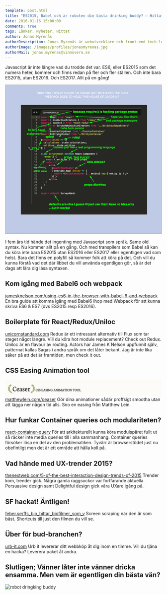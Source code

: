 ```yaml
---
template: post.html
title: "ES2015, Babel och är roboten din bästa drinking buddy? – Hittat på nätet #16"
date: 2016-01-16 15:00:00
comments: true
tags: Länkar, Nyheter, Hittat
author: Jonas Myrenås
authorDescription: Jonas Myrenås är webutvecklare och front-end tech-lead på Vinnovera.
authorImage: /images/profiles/jonasmyrenas.jpg
authorMail: jonas.myrenas@vinnovera.se
---
```

Javascript är inte längre vad du trodde det var. ES6, eller ES2015 som det numera heter, kommer och finns redan på fler och fler ställen.
 Och inte bara ES2015, utan ES2016. Och ES2017. Allt på en gång! 
<!--more-->


![ES6 first impressions](/images/content/posts/hittat-pa-natet-number-16/CWeYEUvWoAA5Z3V.png)

I fem års tid hände det ingenting med Javascript som språk. Same old syntax. Nu kommer allt på en gång. Och med transpilers som Babel så kan du köra inte bara ES2015 utan ES2016 eller ES2017 eller egentligen vad som helst. 
Bara det finns en polyfill så kommer folk att köra på det. 
Och vill du kunna förstå vad det där libbet du vill använda egentligen gör, så är det dags att lära dig läsa syntaxen.

## Kom igång med Babel6 och webpack
[jamesknelson.com/using-es6-in-the-browser-with-babel-6-and-webpack][0] 
En bra guide att komma igång med Babel6 ihop med Webpack för att kunna skriva ES6 & ES7 (dvs ES2015 resp ES2016). 

## Boilerplate för React/Redux/Uniloc
[unicornstandard.com][1] 
Redux är ett intressant alternativ till Flux som tar steget något längre. Vill du köra hot module replacement? Check out Redux. Uniloc är en flavour av routing. Actors har James K Nelson uppfunnit själv, patternat kallas Sagas i andra språk om det låter bekant. Jag är inte lika säker på att det är framtiden, men check it out.

## CSS Easing Animation tool
![Ceasing](/images/content/posts/hittat-pa-natet-number-16/ceasing.png)
[matthewlein.com/ceaser][2] Gör dina animationer sådär proffsigt smootha utan att lägga ner någon tid alls. Sno en easing från Matthew Lein. 


## Hur funkar Container queries och modulariteten?
[react-container-query][3] För att arkitekturellt kunna köra modulspåret fullt ut så räcker inte media queries till i alla sammanhang. Container queries försöker lösa en del av den problematiken. 
Tyvärr är browserstödet just nu obefintligt men det är ett område att hålla koll på.


## Vad hände med UX-trender 2015?
[thenextweb.com/5-of-the-best-interaction-design-trends-of-2015][4] Trender kom, trender gick. Några gamla raggsockor var fortfarande aktuella. Persuasive design samt Delightful design gick våra UXare igång på.

## SF hackat! Äntligen!
[feber.se/ffs_bio_hittar_biofilmer_som_v][5] Screen scraping när den är som bäst. Shortcuts till just den filmen du vill se. 

## Über för bud-branchen?
[urb-it.com][6] Urb it levererar ditt webbköp åt dig inom en timme. Vill du tjäna en hacka? Leverera paket åt andra. 

## Slutligen; Vänner låter inte vänner dricka ensamma. Men vem är egentligen din bästa vän?
![robot dringking buddy](http://3.bp.blogspot.com/-1ZpsMYdi-s4/Vn7BoTfgC7I/AAAAAAABWKo/lqYGJcdtUR4/s1600/5.gif)



[0]: http://jamesknelson.com/using-es6-in-the-browser-with-babel-6-and-webpack/
[1]: http://unicornstandard.com/packages/boilerplate.html
[2]: https://matthewlein.com/ceaser/
[3]: http://d6u.github.io/react-container-query/
[4]: http://thenextweb.com/dd/2015/12/25/5-of-the-best-interaction-design-trends-of-2015/
[5]: http://feber.se/webb/art/340061/ffs_bio_hittar_biofilmer_som_v/
[6]: http://urb-it.com/sa-har-funkar-det/
